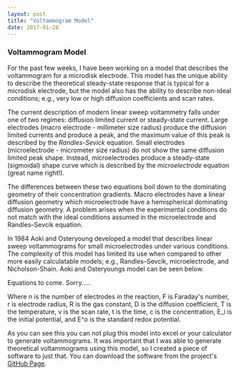 ```yaml
---
layout: post
title: "Voltammogram Model"
date: 2017-01-28
---
```


### Voltammogram Model
For the past few weeks, I have been working on a model that describes the voltammogram for a microdisk electrode. This model has the unique ability to describe the theoretical steady-state response that is typical for a microdisk electrode, but the model also has the ability to describe non-ideal conditions; e.g., very low or high diffusion coefficients and scan rates.

The current description of modern linear sweep voltammetry falls under one of two regimes: diffusion limited current or steady-state current. Large electrodes (macro electrode - millimeter size radius) produce the diffusion limited currents and produce a peak, and the maximum value of this peak is described by the *Randles-Sevick* equation. Small electrodes (microelectrode - micrometer size radius) do not show the same diffusion limited peak shape. Instead, microelectrodes produce a steady-state (sigmoidal) shape curve which is described by the *microelectrode* equation (great name right!). 

The differences between these two equations boil down to the dominating geometry of their concentration gradients. Macro electrodes have a linear diffusion geometry which microelectrode have a hemispherical dominating diffusion geometry. A problem arises when the experimental conditions do not match with the ideal conditions assumed in the microelectrode and Randles–Sevcik equation. 

In 1984 Aoki and Osteryoung developed a model that describes linear sweep voltammograms for small microelectrodes under various conditions. The complexity of this model has limited its use when compared to other more easily calculatable models; e.g., Randles–Sevcik, microelectrode, and Nicholson-Shain. Aoki and Osteryoungs model can be seen below.

Equations to come.  Sorry.....
 
Where n is the number of electrodes in the reaction, F is Faraday's number, r is electrode radius, R is the gas constant, D is the diffusion coefficient, T is the temperature, v is the scan rate, t is the time, c is the concentration, E_i is the initial potential, and E^o is the standard redox potential.

As you can see this you can not plug this model into excel or your calculator to generate voltammograms. It was important that I was able to generate theoretical voltammograms using this model, so I created a piece of software to just that. You can download the software from the project's [GitHub Page](www.github.com/bhambly0430/Voltammogram_App).
